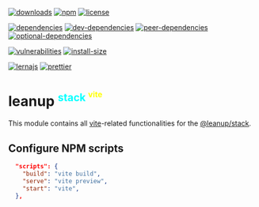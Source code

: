 [![downloads][downloads]][downloads-url]
[![npm][npm]][npm-url]
[![license][license]][license-url]

[![dependencies][dependencies]][dependencies-url]
[![dev-dependencies][dev-dependencies]][peer-dependencies-url]
[![peer-dependencies][peer-dependencies]][peer-dependencies-url]
[![optional-dependencies][optional-dependencies]][peer-dependencies-url]

[![vulnerabilities][vulnerabilities]][vulnerabilities-url]
[![install-size][install-size]][install-size-url]

[![lernajs][lernajs]][lernajs-url]
[![prettier][prettier]][prettier-url]

[leanup]: https://leanupjs.org/assets/logo.svg
[leanup-url]: https://leanupjs.org
[downloads]: https://img.shields.io/npm/dt/@leanup/stack-vite.svg
[downloads-url]: https://npmcharts.com/compare/@leanup/stack-vite
[npm]: https://img.shields.io/npm/v/@leanup/stack-vite
[npm-url]: https://www.npmjs.com/package/@leanup/stack-vite
[license]: https://img.shields.io/npm/l/@leanup/stack-vite
[license-url]: https://github.com/leanupjs/leanup/blob/master/LICENSE
[dependencies]: https://status.david-dm.org/gh/leanupjs/leanup.svg?path=packages/stack/vite&ref=release/1.1
[dependencies-url]: https://david-dm.org/leanupjs/leanup?path=packages/stack/vite&ref=release/1.1
[dev-dependencies]: https://status.david-dm.org/gh/leanupjs/leanup.svg?path=packages/stack/vite&ref=release/1.1&type=dev
[dev-dependencies-url]: https://david-dm.org/leanupjs/leanup?path=packages/stack/vite&ref=release/1.1&type=dev
[peer-dependencies]: https://status.david-dm.org/gh/leanupjs/leanup.svg?path=packages/stack/vite&ref=release/1.1&type=peer
[peer-dependencies-url]: https://david-dm.org/leanupjs/leanup?path=packages/stack/vite&ref=release/1.1&type=peer
[optional-dependencies]: https://status.david-dm.org/gh/leanupjs/leanup.svg?path=packages/stack/vite&ref=release/1.1&type=optional
[optional-dependencies-url]: https://david-dm.org/leanupjs/leanup?path=packages/stack/vite&ref=release/1.1&type=optional
[vulnerabilities]: https://snyk.io/test/npm/@leanup/stack-vite/badge.svg
[vulnerabilities-url]: https://snyk.io/test/npm/@leanup/stack-vite
[install-size]: https://packagephobia.now.sh/badge?p=@leanup/stack-vite@next
[install-size-url]: https://packagephobia.now.sh/result?p=@leanup/stack-vite@next
[lernajs]: https://img.shields.io/badge/managed%20with-lerna-blueviolet
[lernajs-url]: https://lerna.js.org
[prettier]: https://img.shields.io/badge/code_style-prettier-ff69b4.svg
[prettier-url]: https://prettier.io

<h1>leanup
<sup style="color: #0ff; font-size: 75%">stack
<sup style="color: #ff0; font-size: 75%">vite</sup></sup></h1>

This module contains all [vite]-related functionalities for the [@leanup/stack].

[vite]: https://vitejs.dev
[@leanup/stack]: https://leanupjs.org/#/modules/@leanup/stack

## Configure NPM scripts

```json
  "scripts": {
    "build": "vite build",
    "serve": "vite preview",
    "start": "vite",
  },
```
